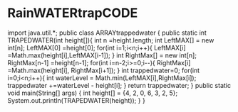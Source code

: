 # RainWATERtrapCODE
import java.util.*;
public class ARRAYtrappedwater {
    public static int TRAPEDWATER(int height[]){
        int n =height.length;
        int LeftMAX[] = new int[n];
        LeftMAX[0] =height[0];
        for(int i=1;i<n;i++){
            LeftMAX[i] =Math.max(height[i],LeftMAX[i-1]);
        }
        int RightMax[] = new int[n];
        RightMax[n-1] =height[n-1];
        for(int i=n-2;i>=0;i--){
            RightMax[i] =Math.max(height[i], RightMax[i+1]);
        }
int trappedwater=0;
for(int i=0;i<n;i++){
    int waterLevel = Math.min(LeftMAX[i],RightMax[i]);
    trappedwater +=waterLevel - height[i];
}
return trappedwater;
} 
public static void main(String[] args) {
    int height[] = {4, 2, 0, 6, 3, 2, 5};
   System.out.println(TRAPEDWATER(height));
}
}





